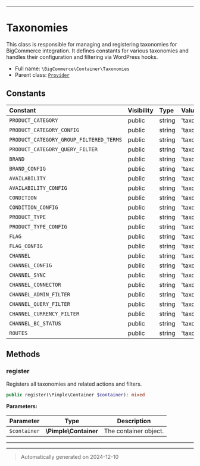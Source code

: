 ***

# Taxonomies

This class is responsible for managing and registering taxonomies for BigCommerce integration. It defines constants for various taxonomies and handles their configuration and filtering via WordPress hooks.



* Full name: `\BigCommerce\Container\Taxonomies`
* Parent class: [`Provider`](./Provider.md)


## Constants

| Constant | Visibility | Type | Value |
|:---------|:-----------|:-----|:------|
|`PRODUCT_CATEGORY`|public|string|&#039;taxonomy.product_category&#039;|
|`PRODUCT_CATEGORY_CONFIG`|public|string|&#039;taxonomy.product_category.config&#039;|
|`PRODUCT_CATEGORY_GROUP_FILTERED_TERMS`|public|string|&#039;taxonomy.product_category.group_filtered_terms&#039;|
|`PRODUCT_CATEGORY_QUERY_FILTER`|public|string|&#039;taxonomy.product_category.query_filter&#039;|
|`BRAND`|public|string|&#039;taxonomy.brand&#039;|
|`BRAND_CONFIG`|public|string|&#039;taxonomy.brand.config&#039;|
|`AVAILABILITY`|public|string|&#039;taxonomy.availability&#039;|
|`AVAILABILITY_CONFIG`|public|string|&#039;taxonomy.availability.config&#039;|
|`CONDITION`|public|string|&#039;taxonomy.condition&#039;|
|`CONDITION_CONFIG`|public|string|&#039;taxonomy.condition.config&#039;|
|`PRODUCT_TYPE`|public|string|&#039;taxonomy.product_type&#039;|
|`PRODUCT_TYPE_CONFIG`|public|string|&#039;taxonomy.product_type.config&#039;|
|`FLAG`|public|string|&#039;taxonomy.flag&#039;|
|`FLAG_CONFIG`|public|string|&#039;taxonomy.flag.config&#039;|
|`CHANNEL`|public|string|&#039;taxonomy.channel&#039;|
|`CHANNEL_CONFIG`|public|string|&#039;taxonomy.channel.config&#039;|
|`CHANNEL_SYNC`|public|string|&#039;taxonomy.channel.sync&#039;|
|`CHANNEL_CONNECTOR`|public|string|&#039;taxonomy.channel.connector&#039;|
|`CHANNEL_ADMIN_FILTER`|public|string|&#039;taxonomy.channel.admin_products_filter&#039;|
|`CHANNEL_QUERY_FILTER`|public|string|&#039;taxonomy.channel.query_filter&#039;|
|`CHANNEL_CURRENCY_FILTER`|public|string|&#039;taxonomy.channel.currency_filter&#039;|
|`CHANNEL_BC_STATUS`|public|string|&#039;taxonomy.channel.bc_status&#039;|
|`ROUTES`|public|string|&#039;taxonomy.channel.routes&#039;|


## Methods


### register

Registers all taxonomies and related actions and filters.

```php
public register(\Pimple\Container $container): mixed
```








**Parameters:**

| Parameter | Type | Description |
|-----------|------|-------------|
| `$container` | **\Pimple\Container** | The container object. |





***


***
> Automatically generated on 2024-12-10
